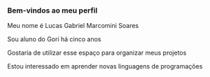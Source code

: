 ### Bem-vindos ao meu perfil

Meu nome é Lucas Gabriel Marcomini Soares

Sou aluno do Gori há cinco anos

Gostaria de utilizar esse espaço para organizar meus projetos

Estou interessado em aprender novas linguagens de programações
